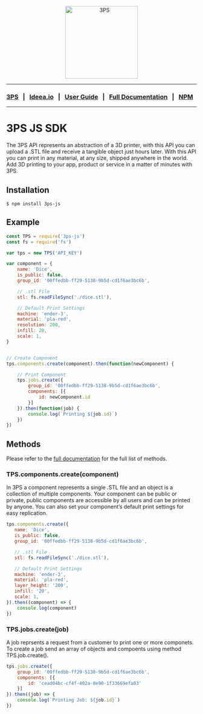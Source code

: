 <p align="center">
  <img width="192" src="https://ideea.io/static/img/3ps.png" alt="3PS">
</p>

---

### [3PS](https://ideea.io/3ps) &nbsp;&nbsp;|&nbsp;&nbsp; [Ideea.io](https://ideea.io) &nbsp;&nbsp;|&nbsp;&nbsp; [User Guide](https://ideea.io/3ps/user-guide) &nbsp;&nbsp;|&nbsp;&nbsp; [Full Documentation](https://ideea.io/docs/3ps) &nbsp;&nbsp;|&nbsp;&nbsp; [NPM](https://www.npmjs.com/package/3ps-js)

---

# 3PS JS SDK

The 3PS API represents an abstraction of a 3D printer, with this API you can upload a .STL file and receive a tangible object just hours later. With this API you can print in any material, at any size, shipped anywhere in the world. Add 3D printing to your app, product or service in a matter of minutes with 3PS.

## Installation

```
$ npm install 3ps-js
```

## Example

```js
const TPS = require('3ps-js')
const fs = require('fs')

var tps = new TPS('API_KEY')

var component = {
	name: 'Dice',
	is_public: false,
	group_id: '00ffedbb-ff29-5138-9b5d-cd1f6ae3bc6b',

	// .stl File
	stl: fs.readFileSync('./dice.stl'),

	// Default Print Settings
	machine: 'ender-3',
	material: 'pla-red',
	resolution: 200,
	infill: 20,
	scale: 1,
}


// Create Component
tps.components.create(component).then(function(newComponent) {

	// Print Component
	tps.jobs.create({
		group_id: '00ffedbb-ff29-5138-9b5d-cd1f6ae3bc6b',
		components: [{
			id: newComponent.id
		}]
	}).then(function(job) {
		console.log(`Printing ${job.id}`)
	})
})
```

## Methods

Please refer to the [full documentation](https://ideea.io/3ps/docs) for the full list of methods.

### TPS.components.create(component)
In 3PS a component represents a single .STL file and an object is a collection of multiple components. Your component can be public or private, public components are accessible by all users and can be printed by anyone. You can also set your component’s default print settings for easy replication.

```js
tps.components.create({
   name: 'Dice',
   is_public: false,
   group_id: '00ffedbb-ff29-5138-9b5d-cd1f6ae3bc6b',

   // .stl File
   stl: fs.readFileSync('./dice.stl'),

   // Default Print Settings
   machine: 'ender-3',
   material: 'pla-red',
   layer_height: '200',
   infill: '20',
   scale: 1,
}).then((component) => {
	console.log(component)
})
```

### TPS.jobs.create(job)
A job reprsents a request from a customer to print one or more componets. To create a job send an array of objects and compoents using method TPS.job.create().

```js
tps.jobs.create({
	group_id: '00ffedbb-ff29-5138-9b5d-cd1f6ae3bc6b',
	components: [{
		id: 'cead04bc-cf4f-402a-8e90-1f33669efa03'
	}]
}).then((job) => {
	console.log(`Printing Job: ${job.id}`)
})
```
